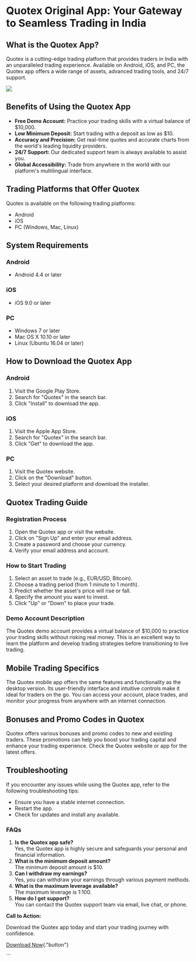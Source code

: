 # Quotex Original App: Your Gateway to Seamless Trading in India

## What is the Quotex App?

Quotex is a cutting-edge trading platform that provides traders in India
with an unparalleled trading experience. Available on Android, iOS, and
PC, the Quotex app offers a wide range of assets, advanced trading
tools, and 24/7 support.

[![](https://static.quotex.io/files/1_en/300_250.jpg)](https://traff.sbs/brokerqxsignupf)

## Benefits of Using the Quotex App

-   **Free Demo Account:** Practice your trading skills with a virtual
    balance of \$10,000.
-   **Low Minimum Deposit:** Start trading with a deposit as low as
    \$10.
-   **Accuracy and Precision:** Get real-time quotes and accurate charts
    from the world\'s leading liquidity providers.
-   **24/7 Support:** Our dedicated support team is always available to
    assist you.
-   **Global Accessibility:** Trade from anywhere in the world with our
    platform\'s multilingual interface.

## Trading Platforms that Offer Quotex

Quotex is available on the following trading platforms:

-   Android
-   iOS
-   PC (Windows, Mac, Linux)

## System Requirements

### Android

-   Android 4.4 or later

### iOS

-   iOS 9.0 or later

### PC

-   Windows 7 or later
-   Mac OS X 10.10 or later
-   Linux (Ubuntu 16.04 or later)

## How to Download the Quotex App

### Android

1.  Visit the Google Play Store.
2.  Search for "Quotex" in the search bar.
3.  Click "Install" to download the app.

### iOS

1.  Visit the Apple App Store.
2.  Search for "Quotex" in the search bar.
3.  Click "Get" to download the app.

### PC

1.  Visit the Quotex website.
2.  Click on the "Download" button.
3.  Select your desired platform and download the installer.

## Quotex Trading Guide

### Registration Process

1.  Open the Quotex app or visit the website.
2.  Click on "Sign Up" and enter your email address.
3.  Create a password and choose your currency.
4.  Verify your email address and account.

### How to Start Trading

1.  Select an asset to trade (e.g., EUR/USD, Bitcoin).
2.  Choose a trading period (from 1 minute to 1 month).
3.  Predict whether the asset\'s price will rise or fall.
4.  Specify the amount you want to invest.
5.  Click "Up" or "Down" to place your trade.

### Demo Account Description

The Quotex demo account provides a virtual balance of \$10,000 to
practice your trading skills without risking real money. This is an
excellent way to learn the platform and develop trading strategies
before transitioning to live trading.

## Mobile Trading Specifics

The Quotex mobile app offers the same features and functionality as the
desktop version. Its user-friendly interface and intuitive controls make
it ideal for traders on the go. You can access your account, place
trades, and monitor your progress from anywhere with an internet
connection.

## Bonuses and Promo Codes in Quotex

Quotex offers various bonuses and promo codes to new and existing
traders. These promotions can help you boost your trading capital and
enhance your trading experience. Check the Quotex website or app for the
latest offers.

## Troubleshooting

If you encounter any issues while using the Quotex app, refer to the
following troubleshooting tips:

-   Ensure you have a stable internet connection.
-   Restart the app.
-   Check for updates and install any available.

### FAQs

1.  **Is the Quotex app safe?**\
    Yes, the Quotex app is highly secure and safeguards your personal
    and financial information.
2.  **What is the minimum deposit amount?**\
    The minimum deposit amount is \$10.
3.  **Can I withdraw my earnings?**\
    Yes, you can withdraw your earnings through various payment methods.
4.  **What is the maximum leverage available?**\
    The maximum leverage is 1:100.
5.  **How do I get support?**\
    You can contact the Quotex support team via email, live chat, or
    phone.

**Call to Action:**

Download the Quotex app today and start your trading journey with
confidence.

[Download Now](\%22https://traff.sbs/quotexonelink\%22){."button"}

\`\`\`

